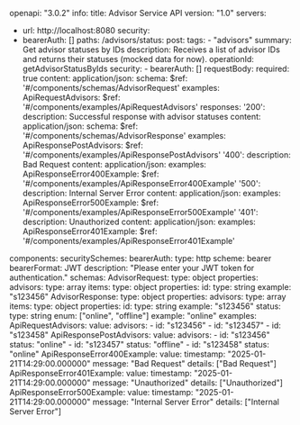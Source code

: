 openapi: "3.0.2"
info:
  title: Advisor Service API
  version: "1.0"
servers:
  - url: http://localhost:8080
security:
  - bearerAuth: []
paths:
  /advisors/status:
    post:
      tags:
        - "advisors"
      summary: Get advisor statuses by IDs
      description: Receives a list of advisor IDs and returns their statuses (mocked data for now).
      operationId: getAdvisorStatusByIds
      security:
        - bearerAuth: []
      requestBody:
        required: true
        content:
          application/json:
            schema:
              $ref: '#/components/schemas/AdvisorRequest'
            examples:
              ApiRequestAdvisors:
                $ref: '#/components/examples/ApiRequestAdvisors'
      responses:
        '200':
          description: Successful response with advisor statuses
          content:
            application/json:
              schema:
                $ref: '#/components/schemas/AdvisorResponse'
              examples:
                ApiResponsePostAdvisors:
                  $ref: '#/components/examples/ApiResponsePostAdvisors'
        '400':
          description: Bad Request
          content:
            application/json:
              examples:
                ApiResponseError400Example:
                  $ref: '#/components/examples/ApiResponseError400Example'
        '500':
          description: Internal Server Error
          content:
            application/json:
              examples:
                ApiResponseError500Example:
                  $ref: '#/components/examples/ApiResponseError500Example'
        '401':
          description: Unauthorized
          content:
            application/json:
              examples:
                ApiResponseError401Example:
                  $ref: '#/components/examples/ApiResponseError401Example'

components:
  securitySchemes:
    bearerAuth:
      type: http
      scheme: bearer
      bearerFormat: JWT
      description: "Please enter your JWT token for authentication."
  schemas:
    AdvisorRequest:
      type: object
      properties:
        advisors:
          type: array
          items:
            type: object
            properties:
              id:
                type: string
                example: "s123456"
    AdvisorResponse:
      type: object
      properties:
        advisors:
          type: array
          items:
            type: object
            properties:
              id:
                type: string
                example: "s123456"
              status:
                type: string
                enum: ["online", "offline"]
                example: "online"
  examples:
    ApiRequestAdvisors:
      value:
        advisors:
          - id: "s123456"
          - id: "s123457"
          - id: "s123458"
    ApiResponsePostAdvisors:
      value:
        advisors:
          - id: "s123456"
            status: "online"
          - id: "s123457"
            status: "offline"
          - id: "s123458"
            status: "online"
    ApiResponseError400Example:
      value:
        timestamp: "2025-01-21T14:29:00.000000"
        message: "Bad Request"
        details: ["Bad Request"]
    ApiResponseError401Example:
      value:
        timestamp: "2025-01-21T14:29:00.000000"
        message: "Unauthorized"
        details: ["Unauthorized"]
    ApiResponseError500Example:
      value:
        timestamp: "2025-01-21T14:29:00.000000"
        message: "Internal Server Error"
        details: ["Internal Server Error"]
